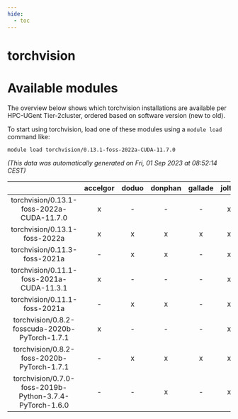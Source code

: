 ```yaml
---
hide:
  - toc
---
```


torchvision
===========

# Available modules


The overview below shows which torchvision installations are available per HPC-UGent Tier-2cluster, ordered based on software version (new to old).

To start using torchvision, load one of these modules using a `module load` command like:

```shell
module load torchvision/0.13.1-foss-2022a-CUDA-11.7.0
```

*(This data was automatically generated on Fri, 01 Sep 2023 at 08:52:14 CEST)*  

| |accelgor|doduo|donphan|gallade|joltik|skitty|swalot|victini|
| :---: | :---: | :---: | :---: | :---: | :---: | :---: | :---: | :---: |
|torchvision/0.13.1-foss-2022a-CUDA-11.7.0|x|-|-|-|x|-|-|-|
|torchvision/0.13.1-foss-2022a|x|x|x|x|x|x|x|x|
|torchvision/0.11.3-foss-2021a|-|x|x|-|x|x|x|x|
|torchvision/0.11.1-foss-2021a-CUDA-11.3.1|x|-|-|-|x|-|-|-|
|torchvision/0.11.1-foss-2021a|-|x|x|-|x|x|x|x|
|torchvision/0.8.2-fosscuda-2020b-PyTorch-1.7.1|x|-|-|-|x|-|-|-|
|torchvision/0.8.2-foss-2020b-PyTorch-1.7.1|-|x|x|x|x|x|x|x|
|torchvision/0.7.0-foss-2019b-Python-3.7.4-PyTorch-1.6.0|-|-|x|-|x|x|-|x|
